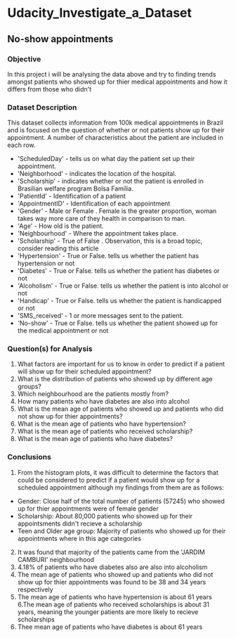 # Udacity_Investigate_a_Dataset

## No-show appointments

### Objective
In this project i will be analysing the data above and try to finding trends amongst patients who showed up for thier medical appointments and how it differs from those who didn't


### Dataset Description
This dataset collects information from 100k medical appointments in Brazil and is focused on the question of whether or not patients show up for their appointment. A number of characteristics about the patient are included in each row.

- 'ScheduledDay' - tells us on what day the patient set up their appointment.
- 'Neighborhood' - indicates the location of the hospital.
- 'Scholarship' - indicates whether or not the patient is enrolled in Brasilian welfare program Bolsa Família.
- 'PatientId' - Identification of a patient
- 'AppointmentID' - Identification of each appointment
- 'Gender' - Male or Female . Female is the greater proportion, woman takes way more care of they health in comparison to man.
- 'Age' - How old is the patient.
- 'Neighbourhood' - Where the appointment takes place.
- 'Scholarship' - True of False . Observation, this is a broad topic, consider reading this article
- 'Hypertension' - True or False. tells us whether the patient has hypertension or not
- 'Diabetes' - True or False. tells us whether the patient has diabetes or not
- 'Alcoholism' - True or False. tells us whether the patient is into alcohol or not
- 'Handicap' - True or False. tells us whether the patient is handicapped or not
- 'SMS_received' - 1 or more messages sent to the patient.
- 'No-show' - True or False. tells us whether the patient showed up for the medical appointment or not

### Question(s) for Analysis
1. What factors are important for us to know in order to predict if a patient will show up for their scheduled appointment?
2. What is the distribution of patients who showed up by different age groups?
3. Which neighbourhood are the patients mostly from?
4. How many patients who have diabetes are also into alcohol
5. What is the mean age of patients who showed up and patients who did not show up for thier appointments?
6. What is the mean age of patients who have hypertension?
7. What is the mean age of patients who received scholarship?
8. What is the mean age of patients who have diabetes?

### Conclusions
1. From the histogram plots, it was difficult to determine the factors that could be considered to predict if a patient would show up for a scheduled appointment although my findings from them are as follows:
  - Gender: Close half of the total number of patients (57245) who showed up for thier appointments were of female gender
  - Scholarship: About 80,000 patients who showed up for their appointsments didn't recieve a scholarship
  - Teen and Older age group: Majority of patients who showed up for their appointments where in this age categories
2. It was found that majority of the patients came from the 'JARDIM CAMBURI' neighbourhood
3. 4.18% of patients who have diabetes also are also into alcoholism
4. The mean age of patients who showed up and patients who did not show up for thier appointments was found to be 38 and 34 years respectively
5. The mean age of patients who have hypertension is about 61 years
6.The mean age of patients who received scholarships is about 31 years, meaning the younger patients are more likely to recieve scholarships
7. Thee mean age of patients who have diabetes is about 61 years
